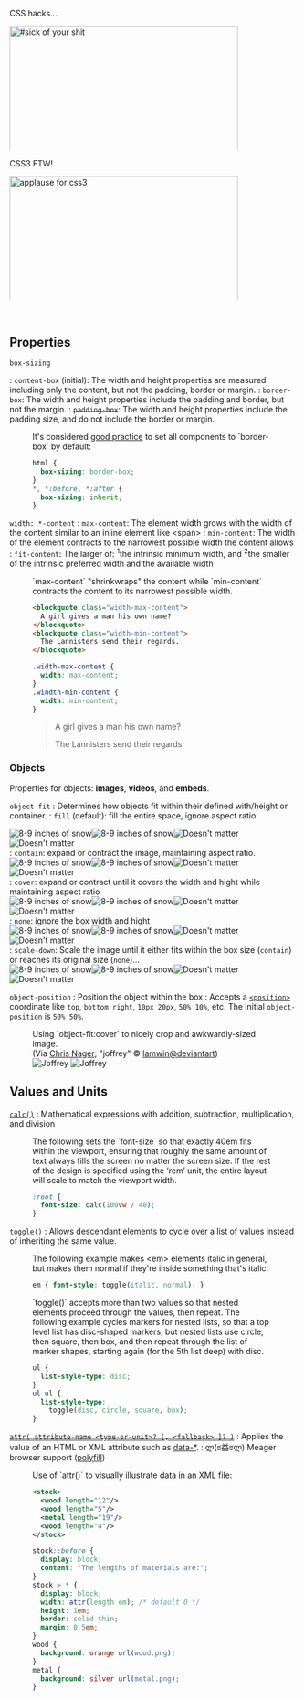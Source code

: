 CSS hacks...

<img alt="#sick of your shit" src="/images/sickofyourshit-daenerys.gif" style="width:400px; max-height:calc(272px*(4/5));">

CSS3 FTW!

<img alt="applause for css3" src="/images/applause-renly.gif" style="width:400px; max-height:calc(272px*(4/5)); object-fit:cover; object-position:0 10%;">

&nbsp;<!-- more:CSS3 properties -->

## Properties

`box-sizing`

:  `content-box` (initial): The width and height properties are measured including only the content, but not the padding, border or margin.
:  `border-box`: The width and height properties include the padding and border, but not the margin.
:  ~~`padding-box`~~: The width and height properties include the padding size, and do not include the border or margin.

<figure class="flex pop">
  <figcaption>It's considered <a href="https://css-tricks.com/inheriting-box-sizing-probably-slightly-better-best-practice/">good practice</a> to set all components to `border-box` by default:</figcaption>

```css
html {
  box-sizing: border-box;
}
*, *:before, *:after {
  box-sizing: inherit;
}
```
</figure>

`width: *-content`
:  `max-content`: The element width grows with the width of the content similar to an inline element like &lt;span&gt;
:   `min-content`: The width of the element contracts to the narrowest possible width the content allows
:  `fit-content`: The larger of: <sup>1</sup>the intrinsic minimum width, and <sup>2</sup>the smaller of the intrinsic preferred width and the available width

<figure class="flex pop">
  <figcaption>`max-content` "shrinkwraps" the content while `min-content` contracts the content to its narrowest possible width.</figcaption>
  <div class="figure">

```html
<blockquote class="width-max-content">
  A girl gives a man his own name?
</blockquote>
<blockquote class="width-min-content">
  The Lannisters send their regards.
</blockquote>
```
```css
.width-max-content {
  width: max-content;
}
.windth-min-content {
  width: min-content;
}
```
<blockquote class="demo-css3--widthmaxcontent">A girl gives a man his own name?</blockquote>
<blockquote class="demo-css3--widthmincontent">The Lannisters send their regards.</blockquote>
  </div>
</figure>

### Objects

Properties for objects: __images__, __videos__, and __embeds__.

`object-fit`
:  Determines how objects fit within their defined with/height or container.
:  `fill` (default): fill the entire space, ignore aspect ratio<div class="demo-css3--object object-fit--fill"><img src="/images/8inchesofsnow.jpg" alt="8-9 inches of snow"><img src="/images/8inchesofsnow.jpg" alt="8-9 inches of snow"><img src="/images/doesntmatter-sm.jpg" alt="Doesn't matter"><img src="/images/doesntmatter-sm.jpg" alt="Doesn't matter"></div>
:  `contain`: expand or contract the image, maintaining aspect ratio.<div class="demo-css3--object object-fit--contain"><img src="/images/8inchesofsnow.jpg" alt="8-9 inches of snow"><img src="/images/8inchesofsnow.jpg" alt="8-9 inches of snow"><img src="/images/doesntmatter-sm.jpg" alt="Doesn't matter"><img src="/images/doesntmatter-sm.jpg" alt="Doesn't matter"></div>
:  `cover`: expand or contract until it covers the width and hight while maintaining aspect ratio<div class="demo-css3--object object-fit--cover"><img src="/images/8inchesofsnow.jpg" alt="8-9 inches of snow"><img src="/images/8inchesofsnow.jpg" alt="8-9 inches of snow"><img src="/images/doesntmatter-sm.jpg" alt="Doesn't matter"><img src="/images/doesntmatter-sm.jpg" alt="Doesn't matter"></div>
:  `none`: ignore the box width and hight<div class="demo-css3--object object-fit--none"><img src="/images/8inchesofsnow.jpg" alt="8-9 inches of snow"><img src="/images/8inchesofsnow.jpg" alt="8-9 inches of snow"><img src="/images/doesntmatter-sm.jpg" alt="Doesn't matter"><img src="/images/doesntmatter-sm.jpg" alt="Doesn't matter"></div>
:  `scale-down`: Scale the image until it either fits within the box size (`contain`) or reaches its original size (`none`)...<div class="demo-css3--object object-fit--scale-down"><img src="/images/8inchesofsnow.jpg" alt="8-9 inches of snow"><img src="/images/8inchesofsnow.jpg" alt="8-9 inches of snow"><img src="/images/doesntmatter-sm.jpg" alt="Doesn't matter"><img src="/images/doesntmatter-sm.jpg" alt="Doesn't matter"></div>

`object-position`
:  Position the object within the box
:  Accepts a [`<position>`](https://developer.mozilla.org/en-US/docs/Web/CSS/position_value) coordinate like `top`, `bottom right`, `10px 20px`, `50% 10%`, etc. The initial `object-position` is `50% 50%`.

<figure class="demo-css3--crop-cover">
  <figcaption>Using `object-fit:cover` to nicely crop and awkwardly-sized image.<br>(Via <a href="https://medium.com/@chrisnager/center-and-crop-images-with-a-single-line-of-css-ad140d5b4a87">Chris Nager</a>; "joffrey" &copy; <a href="http://lamwin.deviantart.com/art/joffrey-316381780">lamwin@deviantart</a>)</figcaption>
    <img src="/images/joffrey.jpg" alt="Joffrey">
    <img src="/images/joffrey.jpg" alt="Joffrey">
</figure>



## Values and Units

[`calc()`](http://www.w3.org/TR/css3-values/#calc)
:  Mathematical expressions with addition, subtraction, multiplication, and division

<figure class="flex pop">
  <figcaption>The following sets the `font-size` so that exactly 40em fits within the viewport, ensuring that roughly the same amount of text always fills the screen no matter the screen size. If the rest of the design is specified using the ‘rem’ unit, the entire layout will scale to match the viewport width.</figcaption>

```css
:root {
  font-size: calc(100vw / 40);
}
```
</figure>

[`toggle()`](http://www.w3.org/TR/css3-values/#toggle)
:  Allows descendant elements to cycle over a list of values instead of inheriting the same value.

<figure class="flex pop">
  <figcaption>The following example makes &lt;em&gt; elements italic in general, but makes them normal if they're inside something that's italic:</figcaption>

```css
em { font-style: toggle(italic, normal); }
```
</figure>
<figure class="flex pop">
  <figcaption>`toggle()` accepts more than two values so that nested elements proceed through the values, then repeat. The following example cycles markers for nested lists, so that a top level list has disc-shaped markers, but nested lists use circle, then square, then box, and then repeat through the list of marker shapes, starting again (for the 5th list deep) with disc.</figcaption>

```css
ul { 
  list-style-type: disc;
}
ul ul {
  list-style-type:
    toggle(disc, circle, square, box);
}
```
</figure>

[~~`attr( attribute-name <type-or-unit>? [, <fallback> ]? )`~~]()
:  Applies the value of an HTML or XML attribute such as [data-*](https://developer.mozilla.org/en-US/docs/Web/Guide/HTML/Using_data_attributes).
:  ლ(ಠ益ಠლ) Meager browser support ([polyfill](http://codepen.io/FWeinb/pen/Dsdkr))

<figure class="flex pop">
  <figcaption>Use of `attr()` to visually illustrate data in an XML file:</figcaption>

```xml
<stock>
  <wood length="12"/>
  <wood length="5"/>
  <metal length="19"/>
  <wood length="4"/>
</stock>
```
```css
stock::before {
  display: block;
  content: "The lengths of materials are:";
}
stock > * {
  display: block;
  width: attr(length em); /* default 0 */
  height: 1em;
  border: solid thin;
  margin: 0.5em;
}
wood {
  background: orange url(wood.png);
}
metal {
  background: silver url(metal.png);
}
```
</figure>